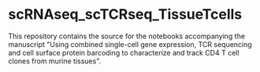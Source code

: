 # scRNAseq_scTCRseq_TissueTcells

This repository contains the source for the notebooks accompanying the manuscript "Using combined single-cell gene expression, TCR sequencing and cell surface protein barcoding to characterize and track CD4 T cell clones from murine tissues".
